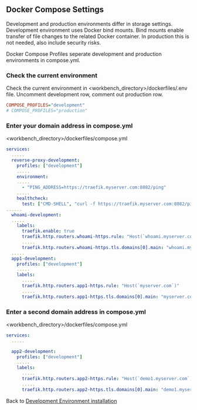 ## Docker Compose Settings

Development and production environments differ in storage settings. Development environment uses Docker bind mounts. Bind mounts enable transfer of file changes to the related Docker container. In production this is not needed, also include security risks. 

Docker Compose Profiles seperate development and production environments in compose.yml.

### Check the current environment

Check the current environment in <workbench_directory>/dockerfiles/.env file. Uncomment development row, comment out production row.
```ini
COMPOSE_PROFILES="development"
# COMPOSE_PROFILES="production"
```

### Enter your domain address in compose.yml
<workbench_directory>/dockerfiles/compose.yml
```yaml
services:
  .....
  reverse-proxy-development:
    profiles: ["development"]
    .....
    environment:
    .....
      - "PING_ADDRESS=https://traefik.myserver.com:8082/ping"
    .....
    healthcheck:
      test: ["CMD-SHELL", "curl -f https://traefik.myserver.com:8082/ping || exit 1"]
......
  whoami-development:  
  .....
    labels:
      traefik.enable: true
      traefik.http.routers.whoami-https.rule: "Host(`whoami.myserver.com`)"
      .....
      traefik.http.routers.whoami-https.tls.domains[0].main: "whoami.myserver.com"
  .....
  app1-development:
    profiles: ["development"]
    .....
    labels:
      .....
      traefik.http.routers.app1-https.rule: "Host(`myserver.com`)"
      .....
      traefik.http.routers.app1-https.tls.domains[0].main: "myserver.com"
```

### Enter a second domain address in compose.yml
<workbench_directory>/dockerfiles/compose.yml
```yaml
services:
  .....

  app2-development:
    profiles: ["development"]
    .....
    labels:
      .....
      traefik.http.routers.app2-https.rule: "Host(`demo1.myserver.com`)"
      .....
      traefik.http.routers.app2-https.tls.domains[0].main: "demo1.myserver.com"
```

Back to [Development Environment installation ](install-dev-2404.md#edit-nginx-config-files)
